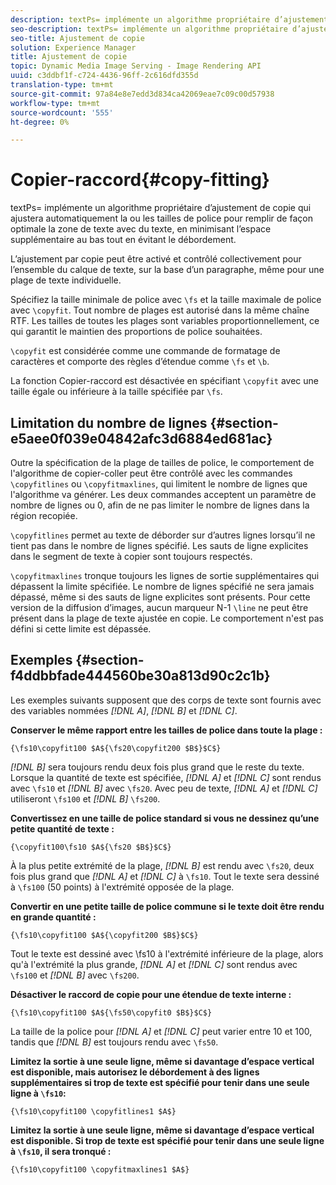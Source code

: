 ```yaml
---
description: textPs= implémente un algorithme propriétaire d’ajustement de copie qui ajustera automatiquement la ou les tailles de police pour remplir de façon optimale la zone de texte avec du texte, en minimisant l’espace supplémentaire au bas tout en évitant le débordement.
seo-description: textPs= implémente un algorithme propriétaire d’ajustement de copie qui ajustera automatiquement la ou les tailles de police pour remplir de façon optimale la zone de texte avec du texte, en minimisant l’espace supplémentaire au bas tout en évitant le débordement.
seo-title: Ajustement de copie
solution: Experience Manager
title: Ajustement de copie
topic: Dynamic Media Image Serving - Image Rendering API
uuid: c3ddbf1f-c724-4436-96ff-2c616dfd355d
translation-type: tm+mt
source-git-commit: 97a84e8e7edd3d834ca42069eae7c09c00d57938
workflow-type: tm+mt
source-wordcount: '555'
ht-degree: 0%

---
```



# Copier-raccord{#copy-fitting}

textPs= implémente un algorithme propriétaire d’ajustement de copie qui ajustera automatiquement la ou les tailles de police pour remplir de façon optimale la zone de texte avec du texte, en minimisant l’espace supplémentaire au bas tout en évitant le débordement.

L’ajustement par copie peut être activé et contrôlé collectivement pour l’ensemble du calque de texte, sur la base d’un paragraphe, même pour une plage de texte individuelle.

Spécifiez la taille minimale de police avec `\fs` et la taille maximale de police avec `\copyfit`. Tout nombre de plages est autorisé dans la même chaîne RTF. Les tailles de toutes les plages sont variables proportionnellement, ce qui garantit le maintien des proportions de police souhaitées.

`\copyfit` est considérée comme une commande de formatage de caractères et comporte des règles d’étendue comme  `\fs` et  `\b`.

La fonction Copier-raccord est désactivée en spécifiant `\copyfit` avec une taille égale ou inférieure à la taille spécifiée par `\fs`.

## Limitation du nombre de lignes {#section-e5aee0f039e04842afc3d6884ed681ac}

Outre la spécification de la plage de tailles de police, le comportement de l&#39;algorithme de copier-coller peut être contrôlé avec les commandes `\copyfitlines` ou `\copyfitmaxlines`, qui limitent le nombre de lignes que l&#39;algorithme va générer. Les deux commandes acceptent un paramètre de nombre de lignes ou 0, afin de ne pas limiter le nombre de lignes dans la région recopiée.

`\copyfitlines` permet au texte de déborder sur d’autres lignes lorsqu’il ne tient pas dans le nombre de lignes spécifié. Les sauts de ligne explicites dans le segment de texte à copier sont toujours respectés.

`\copyfitmaxlines` tronque toujours les lignes de sortie supplémentaires qui dépassent la limite spécifiée. Le nombre de lignes spécifié ne sera jamais dépassé, même si des sauts de ligne explicites sont présents. Pour cette version de la diffusion d’images, aucun marqueur N-1 `\line` ne peut être présent dans la plage de texte ajustée en copie. Le comportement n&#39;est pas défini si cette limite est dépassée.

## Exemples {#section-f4ddbbfade444560be30a813d90c2c1b}

Les exemples suivants supposent que des corps de texte sont fournis avec des variables nommées *[!DNL $A$]*, *[!DNL $B$]* et *[!DNL $C$]*.

**Conserver le même rapport entre les tailles de police dans toute la plage :**

`{\fs10\copyfit100 $A${\fs20\copyfit200 $B$}$C$}`

*[!DNL $B$]* sera toujours rendu deux fois plus grand que le reste du texte. Lorsque la quantité de texte est spécifiée, *[!DNL $A$]* et *[!DNL $C$]* sont rendus avec `\fs10` et *[!DNL $B$]* avec `\fs20`. Avec peu de texte, *[!DNL $A$]* et *[!DNL $C$]* utiliseront `\fs100` et *[!DNL $B$]* `\fs200`.

**Convertissez en une taille de police standard si vous ne dessinez qu’une petite quantité de texte :**

`{\copyfit100\fs10 $A${\fs20 $B$}$C$}`

À la plus petite extrémité de la plage, *[!DNL $B$]* est rendu avec `\fs20`, deux fois plus grand que *[!DNL $A$]* et *[!DNL $C$]* à `\fs10`. Tout le texte sera dessiné à `\fs100` (50 points) à l&#39;extrémité opposée de la plage.

**Convertir en une petite taille de police commune si le texte doit être rendu en grande quantité :**

`{\fs10\copyfit100 $A${\copyfit200 $B$}$C$}`

Tout le texte est dessiné avec \fs10 à l&#39;extrémité inférieure de la plage, alors qu&#39;à l&#39;extrémité la plus grande, *[!DNL $A$]* et *[!DNL $C$]* sont rendus avec `\fs100` et *[!DNL $B$]* avec `\fs200`.

**Désactiver le raccord de copie pour une étendue de texte interne :**

`{\fs10\copyfit100 $A${\fs50\copyfit0 $B$}$C$}`

La taille de la police pour *[!DNL $A$]* et *[!DNL $C$]* peut varier entre 10 et 100, tandis que *[!DNL $B$]* est toujours rendu avec `\fs50`.

**Limitez la sortie à une seule ligne, même si davantage d’espace vertical est disponible, mais autorisez le débordement à des lignes supplémentaires si trop de texte est spécifié pour tenir dans une seule ligne à  `\fs10`:**

`{\fs10\copyfit100 \copyfitlines1 $A$}`

**Limitez la sortie à une seule ligne, même si davantage d’espace vertical est disponible. Si trop de texte est spécifié pour tenir dans une seule ligne à `\fs10`, il sera tronqué :**

`{\fs10\copyfit100 \copyfitmaxlines1 $A$}`
